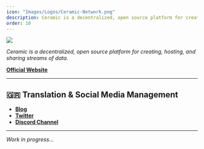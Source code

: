 ```yaml
---
icon: "Images/Logos/Ceramic-Network.png"
description: Ceramic is a decentralized, open source platform for creating, hosting, and sharing streams of data.
order: 10
---
```


![](../Images/Covers/Ceramic-Network.png)

_Ceramic is a decentralized, open source platform for creating, hosting, and sharing streams of data._

[**Official Website**](https://ceramic.network/)

---

## 🇬🇷 Translation & Social Media Management

- [**Blog**](https://ceramicnetworkgr.substack.com/)
- [**Twitter**](https://twitter.com/ceramic_net_gr)
- [**Discord Channel**](https://discord.gg/2EQ5RGhFNX)

---

_Work in progress..._
